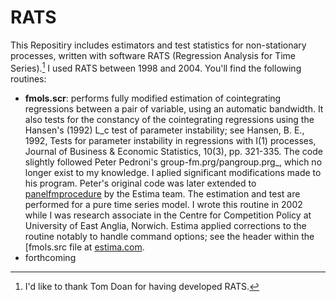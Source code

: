 # RATS

This Repositiry includes estimators and test statistics for non-stationary processes, written with software RATS (Regression Analysis for Time Series).[^1] I used RATS between 1998 and 2004. You'll find the following routines:

- __fmols.scr__: performs fully modified estimation of cointegrating regressions between a pair of variable, using an automatic bandwidth. It also tests for the constancy of the cointegrating regressions using the Hansen's (1992) L_c test of parameter instability; see Hansen, B. E., 1992, Tests for parameter instability in regressions with I(1) processes, Journal of Business & Economic Statistics, 10(3), pp. 321-335. The code slightly followed Peter Pedroni's group-fm.prg/pangroup.prg_, which no longer exist to my knowledge. I aplied significant modifications made to his program. Peter's original code was later extended to [panelfmprocedure](https://estima.com/webhelp/topics/panelfmprocedure.html) by the Estima team. The estimation and test are performed for a pure time series model. I wrote this routine in 2002 while I was research associate in the Centre for Competition Policy at University of East Anglia, Norwich. Estima applied corrections to the routine notably to handle command options; see the header within the [fmols.src file at [estima.com](https://www.estima.com/procs_perl/fmols.src).
- forthcoming

[^1]: I'd like to thank Tom Doan for having developed RATS.
